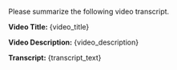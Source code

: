 Please summarize the following video transcript.

**Video Title:** {video_title}

**Video Description:**
{video_description}

**Transcript:**
{transcript_text}
